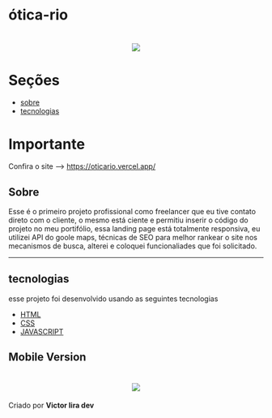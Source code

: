 # ótica-rio

<h1 align="center" >
    <img src="https://ik.imagekit.io/Victorliradev/Animated_GIF-downsized_Yv4C59rvl.gif">
</h1>

# Seções
- [sobre](#Sobre)
- [tecnologias](#technologies)

# Importante

Confira o site --> https://oticario.vercel.app/

## Sobre

Esse é o primeiro projeto profissional como freelancer que eu tive contato direto com o cliente, o mesmo está ciente e permitiu inserir o código do projeto no meu portifólio,
essa landing page está totalmente responsiva, eu utilizei API do goole maps, técnicas de SEO para melhor rankear o site nos mecanismos de busca, alterei e coloquei funcionaliades que foi solicitado.

---

 
 ## tecnologias
esse projeto foi desenvolvido usando as seguintes tecnologias

- [HTML](https://developer.mozilla.org/en-US/docs/Web/HTML)
- [CSS](https://developer.mozilla.org/en-US/docs/Web/CSS)
- [JAVASCRIPT](https://www.javascript.com/)

## Mobile Version

<h1 align="center" >
    <img src="https://ik.imagekit.io/Victorliradev/Animated_GIF-downsized__1__p9hVnVB59.gif">
</h1>

Criado por **Victor lira dev**
